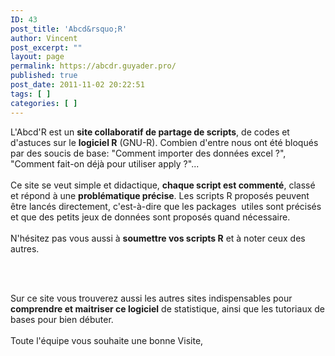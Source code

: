 ```yaml
---
ID: 43
post_title: 'Abcd&rsquo;R'
author: Vincent
post_excerpt: ""
layout: page
permalink: https://abcdr.guyader.pro/
published: true
post_date: 2011-11-02 20:22:51
tags: [ ]
categories: [ ]
---
```

L'Abcd'R est un <strong>site collaboratif de partage de scripts</strong>, de codes et d'astuces sur le <strong>logiciel R</strong> (GNU-R).
Combien d'entre nous ont été bloqués par des soucis de base: "Comment importer des données excel ?", "Comment fait-on déjà pour utiliser apply ?"...
<br/><br/>
Ce site se veut simple et didactique, <strong>chaque script est commenté</strong>, classé et répond à une <strong>problématique précise</strong>. Les scripts R proposés peuvent être lancés directement, c'est-à-dire que les packages  utiles sont précisés et que des petits jeux de données sont proposés quand nécessaire.
<br/><br/>
N'hésitez pas vous aussi à <strong>soumettre vos scripts R</strong> et à noter ceux des autres.

<br/><br/>

Sur ce site vous trouverez aussi les autres sites indispensables pour<strong> comprendre et maitriser ce logiciel</strong> de statistique, ainsi que les tutoriaux de bases pour bien débuter.
<br/><br/>
Toute l'équipe vous souhaite une bonne Visite,